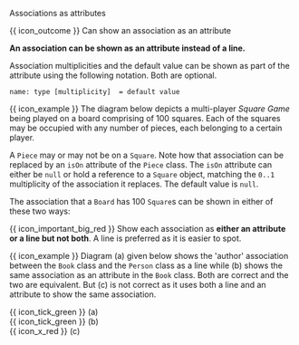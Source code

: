 <span id="title">Associations as attributes</span>

<span id="prereqs"></span>

<span id="outcomes">{{ icon_outcome }} Can show an association as an attribute</span>

<div id="body">

**An association can be shown as an attribute instead of a line.**

Association multiplicities and the default value can be shown as part of the attribute using the following notation. Both are optional.

`name: type [multiplicity]  = default value`

<box>

{{ icon_example }} The diagram below depicts a multi-player _Square Game_ being played on a board comprising of 100 squares. Each of the squares may be occupied with any number of pieces, each belonging to a certain player.

A `Piece` may or may not be on a `Square`.  Note how that association can be replaced by an `isOn` attribute of the `Piece` class. The `isOn` attribute can either be `null` or hold a reference to a `Square` object, matching the `0..1` multiplicity of the association it replaces. The default value is `null`.

<pic src="{{baseUrl}}/uml/classDiagrams/associationsAsAttributes/what/images/squareMultiplicity.png" width="600" />
<p/>

The association that a `Board` has 100 `Square`s can be shown in either of these two ways:

<pic src="{{baseUrl}}/uml/classDiagrams/associationsAsAttributes/what/images/board.png" height="70" />
<p/>

</box>

{{ icon_important_big_red }} Show each association as **either an attribute or a line but not both**. A line is preferred as it is easier to spot.

<box>

{{ icon_example }} Diagram (a) given below shows the 'author' association between the `Book` class and the `Person` class as a line while (b) shows the same association as an attribute in the `Book` class. Both are correct and the two are equivalent. But (c) is not correct as it uses both a line and an attribute to show the same association.

{{ icon_tick_green }} (a) <puml src="images/cd-BookAuthor1.puml" /><br>
{{ icon_tick_green }} (b) <puml src="images/cd-BookAuthor2.puml" /><br>
{{ icon_x_red }} (c) <puml src="images/cd-BookAuthor3.puml" />

</box>

</div>

<div id="extras">
</div>
